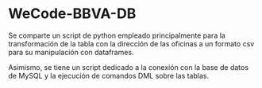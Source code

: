 # WeCode-BBVA-DB

Se comparte un script de python empleado principalmente para la transformación de la tabla con la dirección de las oficinas a un formato csv para su manipulación con dataframes. 

Asimismo, se tiene un script dedicado a la conexión con la base de datos de MySQL y la ejecución de comandos DML sobre las tablas.